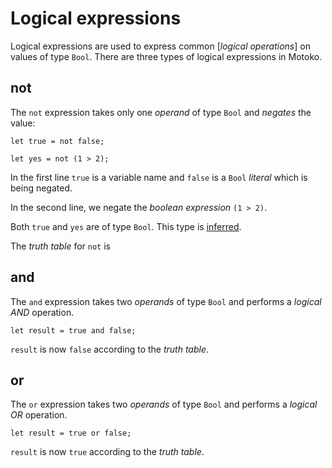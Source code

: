 # Logical expressions

Logical expressions are used to express common [*logical operations*] on values of type `Bool`. There are three types of logical expressions in Motoko.

## not
The `not` expression takes only one _operand_ of type `Bool` and _negates_ the value:

```motoko
let true = not false;

let yes = not (1 > 2);
```

In the first line `true` is a variable name and `false` is a `Bool` _literal_ which is being negated.

In the second line, we negate the _boolean expression_ `(1 > 2)`.

Both `true` and `yes` are of type `Bool`. This type is [inferred](/common-programming-concepts/types.html).

The _truth table_ for `not` is  
<!-- | `x` | `not x` |  
| ---- | ---- |  
|true|false|  
|false|true|   -->

## and
The `and` expression takes two _operands_ of type `Bool` and performs a _logical AND_ operation.

```motoko
let result = true and false;
```

`result` is now `false` according to the _truth table_.
<!-- | `x` | `y` | `x and y` |  
| ---- | ---- |  
|true|false|  
|false|true|   -->

## or
The `or` expression takes two _operands_ of type `Bool` and performs a _logical OR_ operation.

```motoko
let result = true or false;
```

`result` is now `true` according to the _truth table_.
<!-- | `x` | `y` | `x or y` |   -->